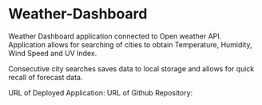 # Weather-Dashboard

Weather Dashboard application connected to Open weather API. Application allows for searching of cities to obtain Temperature, Humidity, Wind Speed and UV Index.

Consecutive city searches saves data to local storage and allows for quick recall of forecast data.

URL of Deployed Application:
URL of Github Repository: 
